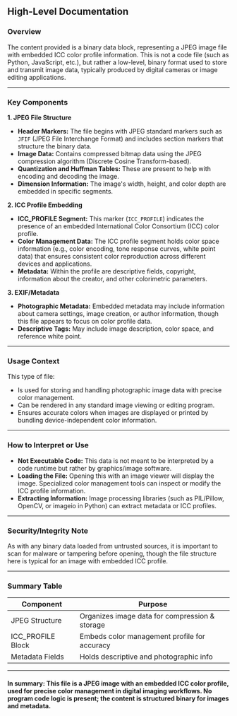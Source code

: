## High-Level Documentation

### Overview

The content provided is a binary data block, representing a JPEG image file with embedded ICC color profile information. This is not a code file (such as Python, JavaScript, etc.), but rather a low-level, binary format used to store and transmit image data, typically produced by digital cameras or image editing applications.

---

### Key Components

**1. JPEG File Structure**
- **Header Markers:** The file begins with JPEG standard markers such as `JFIF` (JPEG File Interchange Format) and includes section markers that structure the binary data.
- **Image Data:** Contains compressed bitmap data using the JPEG compression algorithm (Discrete Cosine Transform-based).
- **Quantization and Huffman Tables:** These are present to help with encoding and decoding the image.
- **Dimension Information:** The image's width, height, and color depth are embedded in specific segments.

**2. ICC Profile Embedding**
- **ICC_PROFILE Segment:** This marker (`ICC_PROFILE`) indicates the presence of an embedded International Color Consortium (ICC) color profile.
- **Color Management Data:** The ICC profile segment holds color space information (e.g., color encoding, tone response curves, white point data) that ensures consistent color reproduction across different devices and applications.
- **Metadata:** Within the profile are descriptive fields, copyright, information about the creator, and other colorimetric parameters.

**3. EXIF/Metadata**
- **Photographic Metadata:** Embedded metadata may include information about camera settings, image creation, or author information, though this file appears to focus on color profile data.
- **Descriptive Tags:** May include image description, color space, and reference white point.

---

### Usage Context

This type of file:
- Is used for storing and handling photographic image data with precise color management.
- Can be rendered in any standard image viewing or editing program.
- Ensures accurate colors when images are displayed or printed by bundling device-independent color information.

---

### How to Interpret or Use

- **Not Executable Code:** This data is not meant to be interpreted by a code runtime but rather by graphics/image software.
- **Loading the File:** Opening this with an image viewer will display the image. Specialized color management tools can inspect or modify the ICC profile information.
- **Extracting Information:** Image processing libraries (such as PIL/Pillow, OpenCV, or imageio in Python) can extract metadata or ICC profiles.

---

### Security/Integrity Note

As with any binary data loaded from untrusted sources, it is important to scan for malware or tampering before opening, though the file structure here is typical for an image with embedded ICC profile.

---

### Summary Table

| Component         | Purpose                                         |
|-------------------|------------------------------------------------|
| JPEG Structure    | Organizes image data for compression & storage  |
| ICC_PROFILE Block | Embeds color management profile for accuracy    |
| Metadata Fields   | Holds descriptive and photographic info         |

---

#### In summary: This file is a JPEG image with an embedded ICC color profile, used for precise color management in digital imaging workflows. No program code logic is present; the content is structured binary for images and metadata.